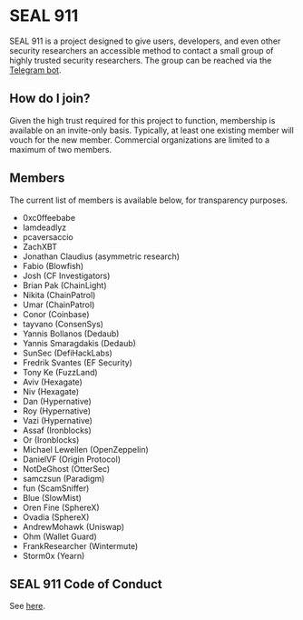 # SEAL 911

SEAL 911 is a project designed to give users, developers, and even other security researchers an accessible method to contact a small group of highly trusted security researchers. The group can be reached via the [Telegram bot](https://t.me/seal_911_bot).

## How do I join?

Given the high trust required for this project to function, membership is available on an invite-only basis. Typically, at least one existing member will vouch for the new member. Commercial organizations are limited to a maximum of two members.

## Members

The current list of members is available below, for transparency purposes.

- 0xc0ffeebabe
- Iamdeadlyz
- pcaversaccio
- ZachXBT
- Jonathan Claudius (asymmetric research)
- Fabio (Blowfish)
- Josh (CF Investigators)
- Brian Pak (ChainLight)
- Nikita (ChainPatrol)
- Umar (ChainPatrol)
- Conor (Coinbase)
- tayvano (ConsenSys)
- Yannis Bollanos (Dedaub)
- Yannis Smaragdakis (Dedaub)
- SunSec (DefiHackLabs)
- Fredrik Svantes (EF Security)
- Tony Ke (FuzzLand)
- Aviv (Hexagate)
- Niv (Hexagate)
- Dan (Hypernative)
- Roy (Hypernative)
- Vazi (Hypernative)
- Assaf (Ironblocks)
- Or (Ironblocks)
- Michael Lewellen (OpenZeppelin)
- DanielVF (Origin Protocol)
- NotDeGhost (OtterSec)
- samczsun (Paradigm)
- fun (ScamSniffer)
- Blue (SlowMist)
- Oren Fine (SphereX)
- Ovadia (SphereX)
- AndrewMohawk (Uniswap)
- Ohm (Wallet Guard)
- FrankResearcher (Wintermute)
- Storm0x (Yearn)

## SEAL 911 Code of Conduct

See [here](./CODE_OF_CONDUCT.md).
